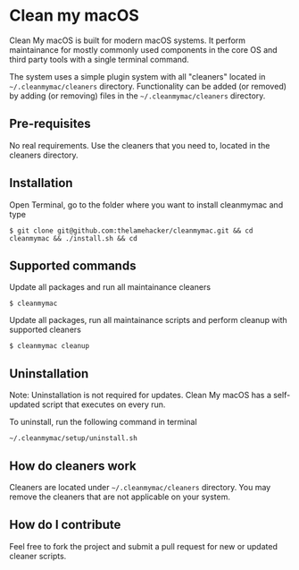 # Clean my macOS

Clean My macOS is built for modern macOS systems. It perform maintainance for mostly commonly used components in the core OS and third party tools with a single terminal command.

The system uses a simple plugin system with all "cleaners" located in `~/.cleanmymac/cleaners` directory. Functionality can be added (or removed) by adding (or removing) files in the `~/.cleanmymac/cleaners` directory.

## Pre-requisites

No real requirements. Use the cleaners that you need to, located in the cleaners directory.

## Installation

Open Terminal, go to the folder where you want to install cleanmymac and type

`$ git clone git@github.com:thelamehacker/cleanmymac.git && cd cleanmymac && ./install.sh && cd`

## Supported commands

Update all packages and run all maintainance cleaners

`$ cleanmymac`

Update all packages, run all maintainance scripts and perform cleanup with supported cleaners

`$ cleanmymac cleanup`

## Uninstallation

Note: Uninstallation is not required for updates. Clean My macOS has a self-updated script that executes on every run.

To uninstall, run the following command in terminal

`~/.cleanmymac/setup/uninstall.sh`

## How do cleaners work

Cleaners are located under `~/.cleanmymac/cleaners` directory. You may remove the cleaners that are not applicable on your system.

## How do I contribute

Feel free to fork the project and submit a pull request for new or updated cleaner scripts.
